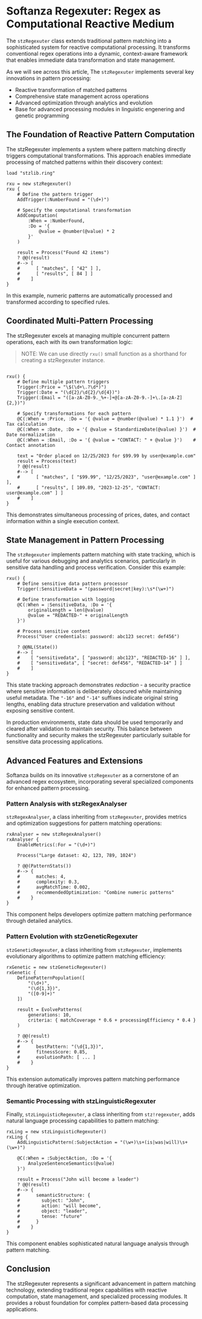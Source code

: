 # Softanza Regexuter: Regex as Computational Reactive Medium

The `stzRegexuter` class extends traditional pattern matching into a sophisticated system for reactive computational processing. It transforms conventional regex operations into a dynamic, context-aware framework that enables immediate data transformation and state management.

As we will see across this article, The `stzRegexuter` implements several key innovations in pattern processing:
- Reactive transformation of matched patterns
- Comprehensive state management across operations
- Advanced optimization through analytics and evolution
- Base for advanced processing modules in linguistic engenering and genetic programming

## The Foundation of Reactive Pattern Computation

The stzRegexuter implements a system where pattern matching directly triggers computational transformations. This approach enables immediate processing of matched patterns within their discovery context:

```ring
load "stzlib.ring"

rxu = new stzRegexuter()
rxu {
    # Define the pattern trigger
    AddTrigger(:NumberFound = "(\d+)")

    # Specify the computational transformation
    AddComputation(
        :When = :NumberFound,
        :Do = '{
            @value = @number(@value) * 2
        }'
    )

    result = Process("Found 42 items")
    ? @@(result)  
    #--> [
    #      [ "matches", [ "42" ] ],
    #      [ "results", [ 84 ] ]
    #    ]
}
```

In this example, numeric patterns are automatically processed and transformed according to specified rules.

## Coordinated Multi-Pattern Processing

The stzRegexuter excels at managing multiple concurrent pattern operations, each with its own transformation logic:

> NOTE: We can use directly `rxu()` small function as a shorthand for creating a stzRegexuter instance.

```ring

rxu() {
    # Define multiple pattern triggers
    Trigger(:Price = "\$(\d+\.?\d*)")
    Trigger(:Date = "(\d{2}/\d{2}/\d{4})")
    Trigger(:Email = "([a-zA-Z0-9._%+-]+@[a-zA-Z0-9.-]+\.[a-zA-Z]{2,})")

    # Specify transformations for each pattern
    @C(:When = :Price, :Do = '{ @value = @number(@value) * 1.1 }')  # Tax calculation
    @C(:When = :Date, :Do = '{ @value = StandardizeDate(@value) }')  # Date normalization
    @C(:When = :Email, :Do = '{ @value = "CONTACT: " + @value }')    # Contact annotation

    text = "Order placed on 12/25/2023 for $99.99 by user@example.com"
    result = Process(text)
    ? @@(result)
    #--> [
    #      [ "matches", [ "$99.99", "12/25/2023", "user@example.com" ] ],
    #      [ "results", [ 109.89, "2023-12-25", "CONTACT: user@example.com" ] ]
    #    ]
}
```

This demonstrates simultaneous processing of prices, dates, and contact information within a single execution context.

## State Management in Pattern Processing

The `stzRegexuter` implements pattern matching with state tracking, which is useful for various debugging and analytics scenarios, particularly in sensitive data handling and process verification. Consider this example:

```ring
rxu() {
    # Define sensitive data pattern processor
    Trigger(:SensitiveData = "(password|secret|key):\s*(\w+)")
    
    # Define transformation with logging
    @C(:When = :SensitiveData, :Do = '{
        originalLength = len(@value)
        @value = "REDACTED-" + originalLength
    }')

    # Process sensitive content
    Process("User credentials: password: abc123 secret: def456")
    
    ? @@NL(State())
    #--> [
    #    [ "sensitivedata", [ "password: abc123", "REDACTED-16" ] ],
    #    [ "sensitivedata", [ "secret: def456", "REDACTED-14" ] ]
    #    ]
}
```

This state tracking approach demonstrates *redaction* - a security practice where sensitive information is deliberately obscured while maintaining useful metadata. The `"-16"` and `"-14"` suffixes indicate original string lengths, enabling data structure preservation and validation without exposing sensitive content. 

In production environments, state data should be used temporarily and cleared after validation to maintain security. This balance between functionality and security makes the stzRegexuter particularly suitable for sensitive data processing applications.

## Advanced Features and Extensions

Softanza builds on its innovative `stzRegexuter` as a cornerstone of an advanced regex ecosystem, incorporating several specialized components for enhanced pattern processing.

### Pattern Analysis with stzRegexAnalyser

`stzRegexAnalyser`, a class inheriting from `stzRegexuter`, provides metrics and optimization suggestions for pattern matching operations:

```ring
rxAnalyser = new stzRegexAnalyser()
rxAnalyser {
    EnableMetrics(:For = "(\d+)")
    
    Process("Large dataset: 42, 123, 789, 1024")
    
    ? @@(PatternStats())
    #--> {
    #      matches: 4,
    #      complexity: 0.3,
    #      avgMatchTime: 0.002,
    #      recommendedOptimization: "Combine numeric patterns"
    #    }
}
```

This component helps developers optimize pattern matching performance through detailed analytics.

### Pattern Evolution with stzGeneticRegexuter

`stzGeneticRegexuter`, a class inheriting from `stzRegexuter`, implements evolutionary algorithms to optimize pattern matching efficiency:

```ring
rxGenetic = new stzGeneticRegexuter()
rxGenetic {
    DefinePatternPopulation([
        "(\d+)",
        "(\d{1,3})",
        "([0-9]+)"
    ])

    result = EvolvePatterns(
        generations: 10, 
        criteria: { matchCoverage * 0.6 + processingEfficiency * 0.4 }
    )
    
    ? @@(result)
    #--> {
    #      bestPattern: "(\d{1,3})",
    #      fitnessScore: 0.85,
    #      evolutionPath: [ ... ]
    #    }
}
```

This extension automatically improves pattern matching performance through iterative optimization.

### Semantic Processing with stzLinguisticRegexuter

Finally, `stzLinguisticRegexuter`, a class inheriting from `stz!regexuter`, adds natural language processing capabilities to pattern matching:

```ring
rxLing = new stzLinguisticRegexuter()
rxLing {
    AddLinguisticPattern(:SubjectAction = "(\w+)\s+(is|was|will)\s+(\w+)")
    
    @C(:When = :SubjectAction, :Do = '{
        AnalyzeSentenceSemantics(@value)
    }')

    result = Process("John will become a leader")
    ? @@(result)
    #--> {
    #      semanticStructure: {
    #        subject: "John",
    #        action: "will become",
    #        object: "leader",
    #        tense: "future"
    #      }
    #    }
}
```

This component enables sophisticated natural language analysis through pattern matching.

## Conclusion

The stzRegexuter represents a significant advancement in pattern matching technology, extending traditional regex capabilities with reactive computation, state management, and specialized processing modules. It provides a robust foundation for complex pattern-based data processing applications.